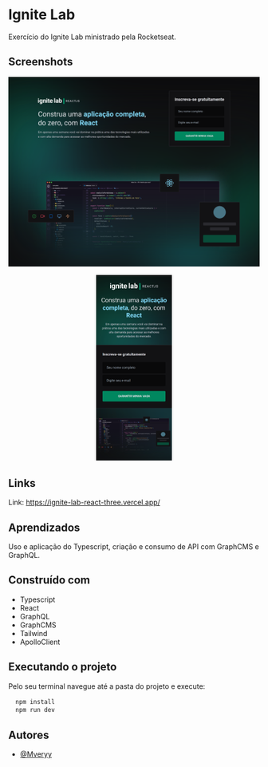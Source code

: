 # Ignite Lab

Exercício do Ignite Lab ministrado pela Rocketseat.

## Screenshots

![](./public/screenshots/desktop-subscribe.png)
<p align="center">
<img width="30%" src="./public/screenshots/mobile-subscribe.png">
</p>

## Links

Link: https://ignite-lab-react-three.vercel.app/

## Aprendizados

Uso e aplicação do Typescript, criação e consumo de API com GraphCMS e GraphQL.

## Construído com

-   Typescript 
-   React
-   GraphQL
-   GraphCMS
-   Tailwind
-   ApolloClient

## Executando o projeto

Pelo seu terminal navegue até a pasta do projeto e execute:

```cl
  npm install
  npm run dev
```

## Autores

-   [@Mveryy](https://github.com/Mveryy)
